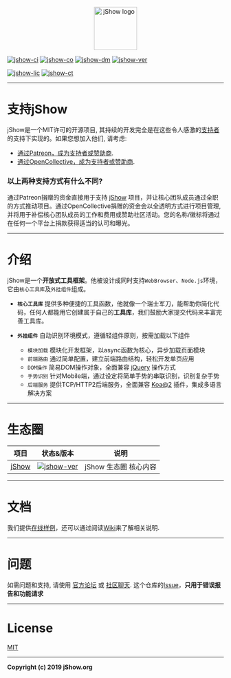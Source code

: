 <p align="center">
	<a href="https://jshow.org" target="_blank">
		<img width="100" src="https://j-show.github.io/jShow/images/logo.png" alt="jShow logo" />
	</a>
</p>

[![jshow-ci]][jshow-circleci]
[![jshow-co]][jshow-codecov]
[![jshow-dm]][jshow-npm]
[![jshow-ver]][jshow-npm]

[![jshow-lic]][jshow-npm]
[![jshow-ct]][jshow-chat]

[jshow-url]: https://github.com/j-show/jshow
[jshow-npm]: https://npmjs.com/package/jshow
[jshow-chat]: https://jshow.org/chat
[jshow-circleci]: https://circleci.com/gh/j-show/jshow/tree/dev
[jshow-codecov]: https://codecov.io/github/vuejs/vue?branch=dev
[jshow-ci]: https://img.shields.io/circleci/project/github/j-show/jshow/dev.svg
[jshow-co]: https://img.shields.io/codecov/c/github/j-show/jshow/dev.svg
[jshow-ver]: https://img.shields.io/npm/v/jshow.svg
[jshow-lic]: https://img.shields.io/npm/l/jshow.svg
[jshow-dm]: https://img.shields.io/npm/dm/jshow.svg
[jshow-ct]: https://img.shields.io/badge/chat-on%20discord-7289da.svg

---

# 支持jShow

jShow是一个MIT许可的开源项目, 其持续的开发完全是在这些令人感激的[支持者](https://github.com/j-show/jShow/blob/master/BACKERS.md)的支持下实现的。如果您想加入他们, 请考虑:

- [通过Patreon，成为支持者或赞助商](https://www.patreon.com/jshow).
- [通过OpenCollective，成为支持者或赞助商](https://opencollective.com/jshow).

### 以上两种支持方式有什么不同?

通过Patreon捐赠的资金直接用于支持 [jShow][jshow-url] 项目，并让核心团队成员通过全职的方式推动项目。通过OpenCollective捐赠的资金会以全透明方式进行项目管理, 并将用于补偿核心团队成员的工作和费用或赞助社区活动。您的名称/徽标将通过在任何一个平台上捐款获得适当的认可和曝光。

---

# 介绍

jShow是一个**开放式工具框架**。他被设计成同时支持`WebBrowser`、`Node.js`环境，它由`核心工具库`及`外挂组件`组成。

- **`核心工具库`** 提供多种便捷的工具函数，他就像一个瑞士军刀，能帮助你简化代码，任何人都能用它创建属于自己的**工具库**，我们鼓励大家提交代码来丰富完善工具库。

- **`外挂组件`** 自动识别环境模式，遵循轻组件原则，按需加载以下组件
	- `模块加载` 模块化开发框架，以async函数为核心，异步加载页面模块
	- `前端路由` 通过简单配置，建立前端路由结构，轻松开发单页应用
	- `DOM操作` 简易DOM操作对象，全面兼容 [jQuery](https://jquery.com/) 操作方式
	- `手势识别` 针对Mobile端，通过设定将简单手势的串联识别，识别复杂手势
	- `后端服务` 提供TCP/HTTP2后端服务，全面兼容 [Koa@2](https://koajs.com/) 插件，集成多语言解决方案

---


# 生态圈

| 项目 | 状态&版本 | 说明 |
|---|---|---|
| [jShow][jshow-url] | [![jshow-ver]][jshow-npm] | jShow 生态圈 核心内容 |

---

# 文档

我们提供[在线样例](https://jshow.org/example)，还可以通过阅读[Wiki](https://github.com/j-show/jShow/wiki/中文Wiki)来了解相关说明.

---

# 问题

如需问题和支持, 请使用 [官方论坛](https://jshow.org/forum) 或 [社区聊天](https://jshow.org/chat).
这个仓库的[Issue](https://github.com/j-show/jShow/issues)，**只用于错误报告和功能请求**

---

# License

[MIT](http://opensource.org/licenses/MIT)

---

**Copyright (c) 2019 jShow.org**